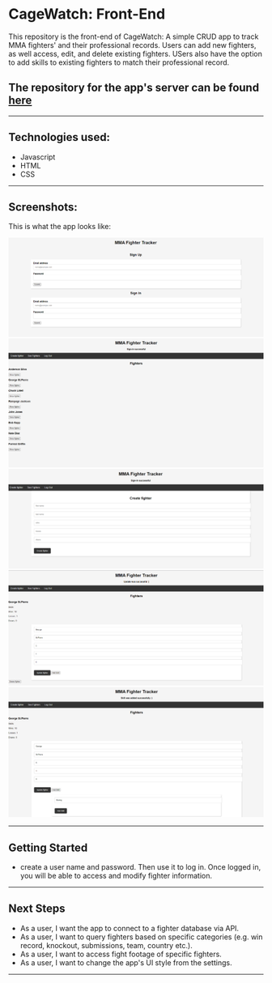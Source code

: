 # CageWatch: Front-End
This repository is the front-end of CageWatch: A simple CRUD app to track MMA fighters' and their professional records.
Users can add new fighters, as well access, edit, and delete existing fighters. USers also have the option to add skills to existing fighters to match their professional record. 

## The repository for the app's server can be found [here](https://github.com/ThisisErm/CageWatch--Server)

_________________________________________________________________
## Technologies used:
* Javascript
* HTML
* CSS

_________________________________________________________________
## Screenshots:
This is what the app looks like:

![alt screenshot1](1.PNG "screenshot1")
![alt screenshot1](2.PNG "screenshot1")
![alt screenshot1](3.PNG "screenshot1")
![alt screenshot1](4.PNG "screenshot1")
![alt screenshot1](5.PNG "screenshot1")

_________________________________________________________________
## Getting Started

* create a user name and password. Then use it to log in. Once logged in, you will be able to access and modify fighter information.

_________________________________________________________________
## Next Steps
* As a user, I want the app to connect to a fighter database via API.
* As a user, I want to query fighters based on specific categories (e.g. win record, knockout, submissions, team, country etc.).
* As a user, I want to access fight footage of specific fighters.
* As a user, I want to change the app's UI style from the settings.
_________________________________________________________________
